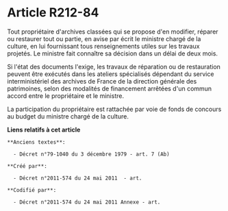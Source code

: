 # Article R212-84

Tout propriétaire d'archives classées qui se propose d'en modifier, réparer ou restaurer tout ou partie, en avise par écrit
le ministre chargé de la culture, en lui fournissant tous renseignements utiles sur les travaux projetés. Le ministre fait
connaître sa décision dans un délai de deux mois.

Si l'état des documents l'exige, les travaux de réparation ou de restauration peuvent être exécutés dans les ateliers
spécialisés dépendant du service interministériel des archives de France de la direction générale des patrimoines, selon des
modalités de financement arrêtées d'un commun accord entre le propriétaire et le ministre.

La participation du propriétaire est rattachée par voie de fonds de concours au budget du ministre chargé de la culture.

**Liens relatifs à cet article**

	**Anciens textes**:

	  - Décret n°79-1040 du 3 décembre 1979 - art. 7 (Ab)

	**Créé par**:

	  - Décret n°2011-574 du 24 mai 2011  - art.

	**Codifié par**:

	  - Décret n°2011-574 du 24 mai 2011 Annexe - art.
